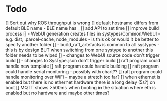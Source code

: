 # Todo

[] Sort out why ROS throughput is wrong
[] default hostname differs from default BLE name - BLE name has _
[] add API to set time
[] improve build process
[] - WebUI generation creates files in systypes/Common/WebUI - e.g. dist, .parcel-cache, node_modules - is this ok or would it be better to specify another folder
[] - build_raft_artefacts is common to all systypes - this is by design BUT when switching from one systype to another this folder needs to be wiped
[] - changes to WebUI source code don't trigger build
[] - changes to SysType.json don't trigger build
[] raft program could handle new template
[] raft program could handle building
[] raft program could handle serial monitoring - possibly with chart??
[] raft program could handle monitoring over WiFi - maybe a stretch too far?
[] when ethernet is enabled but there is no ethernet hardware there is a long delay (5s?) on boot
[] MQTT shows >500ms when booting in the situation where eth is enabled but no hardware and maybe other times?
